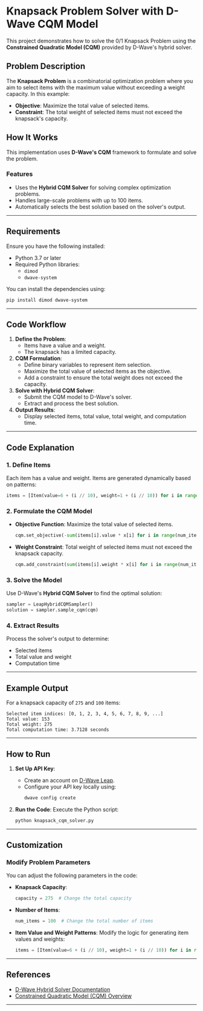 
# Knapsack Problem Solver with D-Wave CQM Model

This project demonstrates how to solve the 0/1 Knapsack Problem using the **Constrained Quadratic Model (CQM)** provided by D-Wave's hybrid solver.

## Problem Description

The **Knapsack Problem** is a combinatorial optimization problem where you aim to select items with the maximum value without exceeding a weight capacity. In this example:

- **Objective**: Maximize the total value of selected items.
- **Constraint**: The total weight of selected items must not exceed the knapsack's capacity.

## How It Works

This implementation uses **D-Wave's CQM** framework to formulate and solve the problem.

### Features
- Uses the **Hybrid CQM Solver** for solving complex optimization problems.
- Handles large-scale problems with up to 100 items.
- Automatically selects the best solution based on the solver's output.

---

## Requirements

Ensure you have the following installed:

- Python 3.7 or later
- Required Python libraries:
  - `dimod`
  - `dwave-system`

You can install the dependencies using:
```bash
pip install dimod dwave-system
```

---

## Code Workflow

1. **Define the Problem**:
   - Items have a value and a weight.
   - The knapsack has a limited capacity.
2. **CQM Formulation**:
   - Define binary variables to represent item selection.
   - Maximize the total value of selected items as the objective.
   - Add a constraint to ensure the total weight does not exceed the capacity.
3. **Solve with Hybrid CQM Solver**:
   - Submit the CQM model to D-Wave's solver.
   - Extract and process the best solution.
4. **Output Results**:
   - Display selected items, total value, total weight, and computation time.

---

## Code Explanation

### 1. Define Items
Each item has a value and weight. Items are generated dynamically based on patterns:
```python
items = [Item(value=6 + (i // 10), weight=1 + (i // 10)) for i in range(num_items)]
```

### 2. Formulate the CQM Model
- **Objective Function**:
  Maximize the total value of selected items.
  ```python
  cqm.set_objective(-sum(items[i].value * x[i] for i in range(num_items)))
  ```
- **Weight Constraint**:
  Total weight of selected items must not exceed the knapsack capacity.
  ```python
  cqm.add_constraint(sum(items[i].weight * x[i] for i in range(num_items)) <= capacity, label='weight_constraint')
  ```

### 3. Solve the Model
Use D-Wave's **Hybrid CQM Solver** to find the optimal solution:
```python
sampler = LeapHybridCQMSampler()
solution = sampler.sample_cqm(cqm)
```

### 4. Extract Results
Process the solver's output to determine:
- Selected items
- Total value and weight
- Computation time

---

## Example Output

For a knapsack capacity of `275` and `100` items:

```plaintext
Selected item indices: [0, 1, 2, 3, 4, 5, 6, 7, 8, 9, ...]
Total value: 153
Total weight: 275
Total computation time: 3.7128 seconds
```

---

## How to Run

1. **Set Up API Key**:
   - Create an account on [D-Wave Leap](https://cloud.dwavesys.com/leap/).
   - Configure your API key locally using:
     ```bash
     dwave config create
     ```

2. **Run the Code**:
   Execute the Python script:
   ```bash
   python knapsack_cqm_solver.py
   ```

---

## Customization

### Modify Problem Parameters
You can adjust the following parameters in the code:
- **Knapsack Capacity**:
  ```python
  capacity = 275  # Change the total capacity
  ```
- **Number of Items**:
  ```python
  num_items = 100  # Change the total number of items
  ```
- **Item Value and Weight Patterns**:
  Modify the logic for generating item values and weights:
  ```python
  items = [Item(value=6 + (i // 10), weight=1 + (i // 10)) for i in range(num_items)]
  ```

---

## References

- [D-Wave Hybrid Solver Documentation](https://docs.dwavesys.com/docs/latest/)
- [Constrained Quadratic Model (CQM) Overview](https://docs.dwavesys.com/docs/latest/cqm_intro.html)

---
